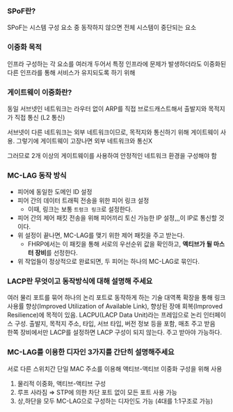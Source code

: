 ### SPoF란?
SPoF는 시스템 구성 요소 중 동작하지 않으면 전체 시스템이 중단되는 요소

### 이중화 목적
인프라 구성하는 각 요소를 여러개 두어서 특정 인프라에 문제가 발생하더라도 이중화된 다른 인프라를 통해 서비스가 유지되도록 하기 위해


### 게이트웨이 이중화란?
동일 서브넷인 네트워크는 라우터 없이 ARP를 직접 브로드캐스트해서 출발지와 목적지가 직접 통신 (L2 통신)

서브넷이 다른 네트워크는 외부 네트워크이므로, 목적지와 통신하기 위해 게이트웨이 사용. 그렇기에 게이트웨이 고장나면 외부 네트워크와 통신X

그러므로 2개 이상의 게이트웨이를 사용하여 안정적인 네트워크 환경을 구성해야 함

### MC-LAG 동작 방식
- 피어에 동일한 도메인 ID 설정
- 피어 간의 데이터 트래픽 전송을 위한 피어 링크 설정
  - 이때, 링크는 보통 `트렁크 링크`로 설정한다.
- 피어 간의 제어 패킷 전송을 위해 피어끼리 토신 가능한 IP 설정,,,이 IP로 통신할 것이다.
- 위 설정이 끝나면, MC-LAG를 맺기 위한 제어 패킷을 주고 받는다.
  - FHRP에서는 이 패킷을 통해 서로의 우선순위 값을 확인하고, **액티브가 될 마스터 장비**를 선정한다.
- 위 작업들이 정상적으로 완료되면, 두 피어는 하나의 MC-LAG로 묶인다.

### LACP란 무엇이고 동작방식에 대해 설명해 주세요
여러 물리 포트를 묶어 하나의 논리 포트로 동작하게 하는 기술
대역폭 확장을 통해 링크 사용률 향상(Improved Utilization of Available Link), 향상된 장애 회복(Improved Resilience)에 목적이 있음.
LACPU(LACP Data Unit)라는 프레임으로 논리 인터페이스 구성. 출발지, 목적지 주소, 타입, 서브 타입, 버전 정보 등을 포함, 매초 주고 받음  
한쪽 장비에서만 LACP를 설정하면 LACP 구성이 되지 않는다. 주고 받아야 가능하다.

### MC-LAG를 이용한 디자인 3가지를 간단히 설명해주세요
서로 다른 스위치간 단일 MAC 주소를 이용해 액티브-액티브 이중화 구성을 위해 사용

1. 물리적 이중화, 액티브-액티브 구성
2. 루프 사라짐 ⇒ STP에 의한 차단 포트 없이 모든 포트 사용 가능
3. 상,하단을 모두 MC-LAG으로 구성하는 디자인도 가능 (4대를 1:1구조로 가능)